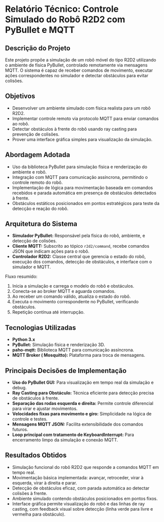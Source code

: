 # Relatório Técnico: Controle Simulado do Robô R2D2 com PyBullet e MQTT

## Descrição do Projeto

Este projeto propõe a simulação de um robô móvel do tipo R2D2 utilizando o ambiente de física PyBullet, controlado remotamente via mensagens MQTT. O sistema é capaz de receber comandos de movimento, executar ações correspondentes no simulador e detectar obstáculos para evitar colisões.

## Objetivos

- Desenvolver um ambiente simulado com física realista para um robô R2D2.
- Implementar controle remoto via protocolo MQTT para enviar comandos ao robô.
- Detectar obstáculos à frente do robô usando ray casting para prevenção de colisões.
- Prover uma interface gráfica simples para visualização da simulação.

## Abordagem Adotada

- Uso da biblioteca PyBullet para simulação física e renderização do ambiente e robô.
- Integração com MQTT para comunicação assíncrona, permitindo o controle remoto do robô.
- Implementação de lógica para movimentação baseada em comandos recebidos e parada automática em presença de obstáculos detectados à frente.
- Obstáculos estáticos posicionados em pontos estratégicos para teste da detecção e reação do robô.

## Arquitetura do Sistema

- **Simulador PyBullet:** Responsável pela física do robô, ambiente, e detecção de colisões.
- **Cliente MQTT:** Subscrito ao tópico `r2d2/command`, recebe comandos JSON que indicam ações para o robô.
- **Controlador R2D2:** Classe central que gerencia o estado do robô, execução dos comandos, detecção de obstáculos, e interface com o simulador e MQTT.

Fluxo resumido:
1. Inicia a simulação e carrega o modelo do robô e obstáculos.
2. Conecta-se ao broker MQTT e aguarda comandos.
3. Ao receber um comando válido, atualiza o estado do robô.
4. Executa o movimento correspondente no PyBullet, verificando obstáculos.
5. Repetição contínua até interrupção.

## Tecnologias Utilizadas

- **Python 3.x**
- **PyBullet:** Simulação física e renderização 3D.
- **paho-mqtt:** Biblioteca MQTT para comunicação assíncrona.
- **MQTT Broker ( Mosquitto):** Plataforma para troca de mensagens.

## Principais Decisões de Implementação

- **Uso do PyBullet GUI:** Para visualização em tempo real da simulação e debug.
- **Ray Casting para Obstáculo:** Técnica eficiente para detecção precisa de obstáculos à frente.
- **Separação das rodas esquerda e direita:** Permite controle diferencial para virar e ajustar movimentos.
- **Velocidades fixas para movimento e giro:** Simplicidade na lógica de controle e testes.
- **Mensagens MQTT JSON:** Facilita extensibilidade dos comandos futuros.
- **Loop principal com tratamento de KeyboardInterrupt:** Para encerramento limpo da simulação e conexão MQTT.

## Resultados Obtidos

- Simulação funcional do robô R2D2 que responde a comandos MQTT em tempo real.
- Movimentação básica implementada: avançar, retroceder, virar à esquerda, virar à direita e parar.
- Detecção de obstáculos eficaz, com parada automática ao detectar colisões à frente.
- Ambiente simulado contendo obstáculos posicionados em pontos fixos.
- Interface gráfica permite visualização do robô e das linhas de ray casting, com feedback visual sobre detecção (linha verde para livre e vermelha para obstáculo).
